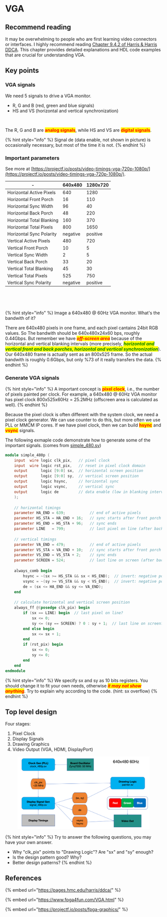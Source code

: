# VGA

## Recommend reading

It may be overwhelming to people who are first learning video connectors or interfaces. I highly recommend reading [Chapter 9.4.2 of Harris & Harris DDCA](https://booksite.elsevier.com/9780128000564/ch9.php). This chapter provides detailed explanations and HDL code examples that are crucial for understanding VGA.



## Key points

### VGA signals

We need 5 signals to drive a VGA monitor.

* R, G and B (red, green and blue signals)
* HS and VS (horizontal and vertical synchronization)

<figure><img src="https://www.fpga4fun.com/images/VGAconnector.gif" alt=""><figcaption></figcaption></figure>

The R, G and B are <mark style="color:red;">**analog signals**</mark>, while HS and VS are <mark style="color:red;">**digital signals**</mark>.

{% hint style="info" %}
&#x20;Signal de (data enable, not shown in picture) is occasionally necessary, but most of the time it is not.
{% endhint %}



### Important parameters

See more at [https://projectf.io/posts/video-timings-vga-720p-1080p/](https://projectf.io/posts/video-timings-vga-720p-1080p/).

| -                         | 640x480  | 1280x720 |
| ------------------------- | -------- | -------- |
| Horizontal Active Pixels  | 640      | 1280     |
| Horizontal Front Porch    | 16       | 110      |
| Horizontal Sync Width     | 96       | 40       |
| Horizontal Back Porch     | 48       | 220      |
| Horizontal Total Blanking | 160      | 370      |
| Horizontal Total Pixels   | 800      | 1650     |
| Horizontal Sync Polarity  | negative | positive |
| Vertical Active Pixels    | 480      | 720      |
| Vertical Front Porch      | 10       | 5        |
| Vertical Sync Width       | 2        | 5        |
| Vertical Back Porch       | 33       | 20       |
| Vertical Total Blanking   | 45       | 30       |
| Vertical Total Pixels     | 525      | 750      |
| Vertical Sync Polarity    | negative | positive |

<figure><img src="https://projectf.io/img/posts/fpga-graphics/display-timings.png" alt=""><figcaption></figcaption></figure>

<figure><img src="https://projectf.io/img/posts/fpga-graphics/simple-display-signals.png" alt=""><figcaption></figcaption></figure>

{% hint style="info" %}
Image a 640x480 @ 60Hz VGA monitor. What's the bandwith of it?

There are 640x480 pixels in one frame, and each pixel cantains 24bit RGB values. So The bandwith should be 640x480x24x60 bps, roughly 0.44Gbps. But remember we have _<mark style="color:red;">**off-screen area**</mark>_ because of the horizontal and vertical blanking intervals (more precisely, _<mark style="color:green;">**horizontal and vertical front and back porches, horizontal and vertical synchronization**</mark>_). Our 640x480 frame is actually sent as an 800x525 frame. So the actual bandwith is roughly 0.6Gbps, but only %73 of it really transfers the data.
{% endhint %}



### Generate VGA signals

{% hint style="info" %}
A important concept is <mark style="color:red;">**pixel clock**</mark>, i.e., the number of pixels painted per clock. For example, a 640x480 @ 60Hz VGA monitor has pixel clock 800x525x60Hz = 25.2MHz (offscreen area is calculated as well).
{% endhint %}

Because the pixel clock is often different with the system clock, we need a pixel clock generator. We can use counter to do this, but more often we use PLL or MMCM IP cores. If we have pixel clock, then we can build <mark style="color:red;">**hsync**</mark> and <mark style="color:red;">**vsync**</mark> signals.

The following exmaple code demonstrate how to generate some of the important signals. (comes from [simple\_480.sv](https://github.com/projf/projf-explore/blob/main/graphics/fpga-graphics/simple\_480p.sv))

```verilog
module simple_480p (
    input  wire logic clk_pix,   // pixel clock
    input  wire logic rst_pix,   // reset in pixel clock domain
    output      logic [9:0] sx,  // horizontal screen position
    output      logic [9:0] sy,  // vertical screen position
    output      logic hsync,     // horizontal sync
    output      logic vsync,     // vertical sync
    output      logic de         // data enable (low in blanking interval)
    );

    // horizontal timings
    parameter HA_END = 639;           // end of active pixels
    parameter HS_STA = HA_END + 16;   // sync starts after front porch
    parameter HS_END = HS_STA + 96;   // sync ends
    parameter LINE   = 799;           // last pixel on line (after back porch)

    // vertical timings
    parameter VA_END = 479;           // end of active pixels
    parameter VS_STA = VA_END + 10;   // sync starts after front porch
    parameter VS_END = VS_STA + 2;    // sync ends
    parameter SCREEN = 524;           // last line on screen (after back porch)

    always_comb begin
        hsync = ~(sx >= HS_STA && sx < HS_END);  // invert: negative polarity
        vsync = ~(sy >= VS_STA && sy < VS_END);  // invert: negative polarity
        de = (sx <= HA_END && sy <= VA_END);
    end

    // calculate horizontal and vertical screen position
    always_ff @(posedge clk_pix) begin
        if (sx == LINE) begin  // last pixel on line?
            sx <= 0;
            sy <= (sy == SCREEN) ? 0 : sy + 1;  // last line on screen?
        end else begin
            sx <= sx + 1;
        end
        if (rst_pix) begin
            sx <= 0;
            sy <= 0;
        end
    end
endmodule
```

{% hint style="info" %}
We specify sx and sy as 10 bits registers. You should change it to fit your own needs, otherwise _<mark style="color:red;">**it may not show anything**</mark>_. Try to explain why according to the code. (hint: sx overflow)
{% endhint %}



## Top level design

Four stages:

1. Pixel Clock
2. Display Signals
3. Drawing Graphics
4. Video Output (VGA, HDMI, DisplayPort)

<figure><img src="../../.gitbook/assets/Screenshot 2024-07-05 at 22.30.14.png" alt=""><figcaption></figcaption></figure>

{% hint style="info" %}
Try to answer the following questions, you may have your own answer.

* Why "clk\_pix" points to "Drawing Logic"? Are "sx" and "sy" enough?
* Is the design pattern good? Why?
* Better design patterns?
{% endhint %}



## References

{% embed url="https://pages.hmc.edu/harris/ddca/" %}

{% embed url="https://www.fpga4fun.com/VGA.html" %}

{% embed url="https://projectf.io/posts/fpga-graphics/" %}
